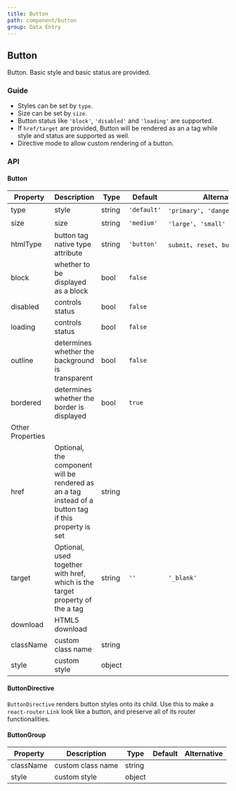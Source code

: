 ```yaml
---
title: Button
path: component/button
group: Data Entry
---
```


## Button

Button. Basic style and basic status are provided.

### Guide

- Styles can be set by `type`.
- Size can be set by `size`.
- Button status like `'block'`, `'disabled'` and `'loading'` are supported.
- If `href/target` are provided, Button will be rendered as an a tag while style and status are supported as well.
- Directive mode to allow custom rendering of a button.

### API

#### Button

| Property         | Description                                                                                          | Type   | Default     | Alternative                          |
| ---------------- | ---------------------------------------------------------------------------------------------------- | ------ | ----------- | ------------------------------------ |
| type             | style                                                                                                | string | `'default'` | `'primary'`、`'danger'`、`'success'` |
| size             | size                                                                                                 | string | `'medium'`  | `'large'`、`'small'`                 |
| htmlType         | button tag native type attribute                                                                     | string | `'button'`  | `submit`、`reset`、`button`          |
| block            | whether to be displayed as a block                                                                   | bool   | `false`     |                                      |
| disabled         | controls status                                                                                      | bool   | `false`     |                                      |
| loading          | controls status                                                                                      | bool   | `false`     |                                      |
| outline          | determines whether the background is transparent                                                     | bool   | `false`     |                                      |
| bordered         | determines whether the border is displayed                                                           | bool   | `true`      |                                      |
| Other Properties |                                                                                                      |        |             |                                      |
| href             | Optional, the component will be rendered as an a tag instead of a button tag if this property is set | string |             |                                      |
| target           | Optional, used together with href, which is the target property of the a tag                         | string | `''`        | `'_blank'`                           |
| download         | HTML5 download                                                                                       |        |             |
| className        | custom class name                                                                                    | string |             |                                      |
| style            | custom style                                                                                         | object |             |                                      |

#### ButtonDirective

`ButtonDirective` renders button styles onto its child. Use this to make a `react-router` `Link` look like a button, and preserve all of its router functionalities.

#### ButtonGroup

| Property  | Description       | Type   | Default  | Alternative |
| --------- | ----------------- | ------ | -------- | ----------- |
| className | custom class name | string |          |             |
| style     | custom style      | object |          |             |
